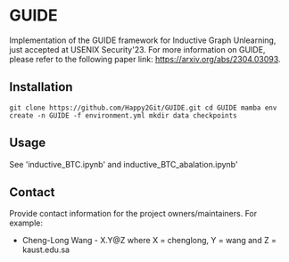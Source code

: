 # GUIDE
Implementation of the GUIDE framework for Inductive Graph Unlearning, just accepted at USENIX Security'23. For more information on GUIDE, please refer to the following paper link: https://arxiv.org/abs/2304.03093.

## Installation

`git clone https://github.com/Happy2Git/GUIDE.git
cd GUIDE
mamba env create -n GUIDE -f environment.yml
mkdir data checkpoints`

## Usage
See 'inductive_BTC.ipynb' and inductive_BTC_abalation.ipynb'

## Contact
Provide contact information for the project owners/maintainers. For example:
-   Cheng-Long Wang - X.Y@Z where X = chenglong, Y = wang and Z = kaust.edu.sa
